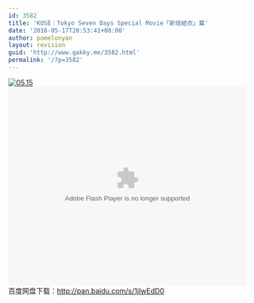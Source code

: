 ```yaml
---
id: 3582
title: 'KOSE｜Tokyo Seven Days Special Movie「新垣結衣」篇'
date: '2016-05-17T20:53:41+08:00'
author: pomelonyan
layout: revision
guid: 'http://www.gakky.me/3582.html'
permalink: '/?p=3582'
---
```


[![05.15](http://www.yui-aragaki.org/wp-content/uploads/2016/05/05.15.jpg)](http://www.yui-aragaki.org/wp-content/uploads/2016/05/05.15.jpg)  
<embed align="middle" height="400" src="http://player.youku.com/player.php/sid/XMTU3NDEyMzY1Mg==/v.swf" type="application/x-shockwave-flash" width="480"></embed>  
百度网盘下载：<http://pan.baidu.com/s/1jIwEdD0>